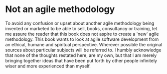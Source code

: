# Not an agile methodology

To avoid any confusion or upset about another agile methodology being invented or marketed to be able to sell, books, consultancy or training, let me assure the reader that this book does not aspire to create a 'new' agile methodology. This book wants to look at agile software development from an ethical, humane and spiritual perspective. Wherever possible the original sources about particular subjects will be referred to. I humbly acknowledge that none of the thoughts restated here, are my own, but that I am merely bringing together ideas that have been put forth by other people infinitely wiser and more experienced than myself.
